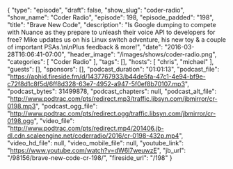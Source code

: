 {
  "type": "episode",
  "draft": false,
  "show_slug": "coder-radio",
  "show_name": "Coder Radio",
  "episode": 198,
  "episode_padded": "198",
  "title": "Brave New Code",
  "description": "Is Google dumping to compete with Nuance as they prepare to unleash their voice API to developers for free? Mike updates us on his Linux switch adventure, his new toy & a couple of important PSAs.\n\nPlus feedback & more!",
  "date": "2016-03-28T16:06:41-07:00",
  "header_image": "/images/shows/coder-radio.png",
  "categories": [
    "Coder Radio"
  ],
  "tags": [],
  "hosts": [
    "chris",
    "michael"
  ],
  "guests": [],
  "sponsors": [],
  "podcast_duration": "01:01:13",
  "podcast_file": "https://aphid.fireside.fm/d/1437767933/b44de5fa-47c1-4e94-bf9e-c72f8d1c8f5d/6ff8d328-63e7-4952-a947-5f0ef8b70107.mp3",
  "podcast_bytes": 31499878,
  "podcast_chapters": null,
  "podcast_alt_file": "http://www.podtrac.com/pts/redirect.mp3/traffic.libsyn.com/jbmirror/cr-0198.mp3",
  "podcast_ogg_file": "http://www.podtrac.com/pts/redirect.ogg/traffic.libsyn.com/jbmirror/cr-0198.ogg",
  "video_file": "http://www.podtrac.com/pts/redirect.mp4/201406.jb-dl.cdn.scaleengine.net/coderradio/2016/cr-0198-432p.mp4",
  "video_hd_file": null,
  "video_mobile_file": null,
  "youtube_link": "https://www.youtube.com/watch?v=dW6l7weuwzE",
  "jb_url": "/98156/brave-new-code-cr-198/",
  "fireside_url": "/198"
}

